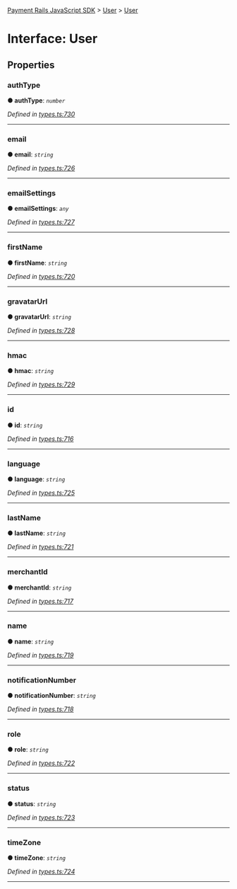[Payment Rails JavaScript SDK](../README.md) > [User](../modules/user.md) > [User](../interfaces/user.user-1.md)



# Interface: User


## Properties
<a id="authtype"></a>

###  authType

**●  authType**:  *`number`* 

*Defined in [types.ts:730](https://github.com/PaymentRails/javascript-sdk/blob/d7f3cdf/lib/types.ts#L730)*





___

<a id="email"></a>

###  email

**●  email**:  *`string`* 

*Defined in [types.ts:726](https://github.com/PaymentRails/javascript-sdk/blob/d7f3cdf/lib/types.ts#L726)*





___

<a id="emailsettings"></a>

###  emailSettings

**●  emailSettings**:  *`any`* 

*Defined in [types.ts:727](https://github.com/PaymentRails/javascript-sdk/blob/d7f3cdf/lib/types.ts#L727)*





___

<a id="firstname"></a>

###  firstName

**●  firstName**:  *`string`* 

*Defined in [types.ts:720](https://github.com/PaymentRails/javascript-sdk/blob/d7f3cdf/lib/types.ts#L720)*





___

<a id="gravatarurl"></a>

###  gravatarUrl

**●  gravatarUrl**:  *`string`* 

*Defined in [types.ts:728](https://github.com/PaymentRails/javascript-sdk/blob/d7f3cdf/lib/types.ts#L728)*





___

<a id="hmac"></a>

###  hmac

**●  hmac**:  *`string`* 

*Defined in [types.ts:729](https://github.com/PaymentRails/javascript-sdk/blob/d7f3cdf/lib/types.ts#L729)*





___

<a id="id"></a>

###  id

**●  id**:  *`string`* 

*Defined in [types.ts:716](https://github.com/PaymentRails/javascript-sdk/blob/d7f3cdf/lib/types.ts#L716)*





___

<a id="language"></a>

###  language

**●  language**:  *`string`* 

*Defined in [types.ts:725](https://github.com/PaymentRails/javascript-sdk/blob/d7f3cdf/lib/types.ts#L725)*





___

<a id="lastname"></a>

###  lastName

**●  lastName**:  *`string`* 

*Defined in [types.ts:721](https://github.com/PaymentRails/javascript-sdk/blob/d7f3cdf/lib/types.ts#L721)*





___

<a id="merchantid"></a>

###  merchantId

**●  merchantId**:  *`string`* 

*Defined in [types.ts:717](https://github.com/PaymentRails/javascript-sdk/blob/d7f3cdf/lib/types.ts#L717)*





___

<a id="name"></a>

###  name

**●  name**:  *`string`* 

*Defined in [types.ts:719](https://github.com/PaymentRails/javascript-sdk/blob/d7f3cdf/lib/types.ts#L719)*





___

<a id="notificationnumber"></a>

###  notificationNumber

**●  notificationNumber**:  *`string`* 

*Defined in [types.ts:718](https://github.com/PaymentRails/javascript-sdk/blob/d7f3cdf/lib/types.ts#L718)*





___

<a id="role"></a>

###  role

**●  role**:  *`string`* 

*Defined in [types.ts:722](https://github.com/PaymentRails/javascript-sdk/blob/d7f3cdf/lib/types.ts#L722)*





___

<a id="status"></a>

###  status

**●  status**:  *`string`* 

*Defined in [types.ts:723](https://github.com/PaymentRails/javascript-sdk/blob/d7f3cdf/lib/types.ts#L723)*





___

<a id="timezone"></a>

###  timeZone

**●  timeZone**:  *`string`* 

*Defined in [types.ts:724](https://github.com/PaymentRails/javascript-sdk/blob/d7f3cdf/lib/types.ts#L724)*





___


